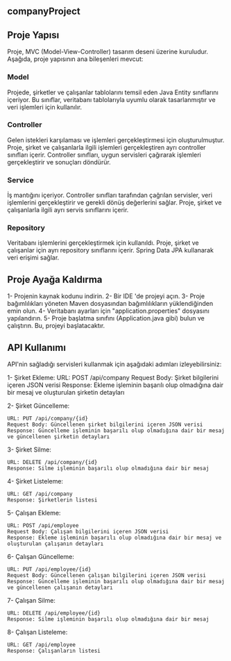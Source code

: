 ## companyProject

## Proje Yapısı

Proje, MVC (Model-View-Controller) tasarım deseni üzerine kuruludur. Aşağıda, proje yapısının ana bileşenleri mevcut:

### Model
  Projede, şirketler ve çalışanlar tablolarını temsil eden Java Entity sınıflarını içeriyor. 
  Bu sınıflar, veritabanı tablolarıyla uyumlu olarak tasarlanmıştır ve veri işlemleri için kullanılır.

### Controller
  Gelen istekleri karşılaması ve işlemleri gerçekleştirmesi için oluşturulmuştur.
  Proje, şirket ve çalışanlarla ilgili işlemleri gerçekleştiren ayrı controller sınıfları içerir. 
  Controller sınıfları, uygun servisleri çağırarak işlemleri gerçekleştirir ve sonuçları döndürür.
  
### Service
  İş mantığını içeriyor.
  Controller sınıfları tarafından çağrılan servisler, veri işlemlerini gerçekleştirir ve gerekli dönüş değerlerini sağlar. 
  Proje, şirket ve çalışanlarla ilgili ayrı servis sınıflarını içerir.

### Repository
  Veritabanı işlemlerini gerçekleştirmek için kullanıldı.
  Proje, şirket ve çalışanlar için ayrı repository sınıflarını içerir.
  Spring Data JPA kullanarak veri erişimi sağlar.
  
## Proje Ayağa Kaldırma
  1- Projenin kaynak kodunu indirin.
  2- Bir IDE 'de projeyi açın.
  3- Proje bağımlılıkları yöneten Maven dosyasından bağımlılıkların yüklendiğinden emin olun.
  4- Veritabanı ayarları için "application.properties" dosyasını yapılandırın.
  5- Proje başlatma sınıfını (Application.java gibi) bulun ve çalıştırın. Bu, projeyi başlatacaktır.
  
## API Kullanımı
  API'nin sağladığı servisleri kullanmak için aşağıdaki adımları izleyebilirsiniz:

  1- Şirket Ekleme:
    URL: POST /api/company
    Request Body: Şirket bilgilerini içeren JSON verisi
    Response: Ekleme işleminin başarılı olup olmadığına dair bir mesaj ve oluşturulan şirketin detayları
  
  2- Şirket Güncelleme:

    URL: PUT /api/company/{id}
    Request Body: Güncellenen şirket bilgilerini içeren JSON verisi
    Response: Güncelleme işleminin başarılı olup olmadığına dair bir mesaj ve güncellenen şirketin detayları
    
  3- Şirket Silme:
  
    URL: DELETE /api/company/{id}
    Response: Silme işleminin başarılı olup olmadığına dair bir mesaj
    
  4- Şirket Listeleme:
  
    URL: GET /api/company
    Response: Şirketlerin listesi
    
  5- Çalışan Ekleme:

    URL: POST /api/employee
    Request Body: Çalışan bilgilerini içeren JSON verisi
    Response: Ekleme işleminin başarılı olup olmadığına dair bir mesaj ve oluşturulan çalışanın detayları
    
  6- Çalışan Güncelleme:

    URL: PUT /api/employee/{id}
    Request Body: Güncellenen çalışan bilgilerini içeren JSON verisi
    Response: Güncelleme işleminin başarılı olup olmadığına dair bir mesaj ve güncellenen çalışanın detayları
    
  7- Çalışan Silme:

    URL: DELETE /api/employee/{id}
    Response: Silme işleminin başarılı olup olmadığına dair bir mesaj
  
  8- Çalışan Listeleme:

    URL: GET /api/employee
    Response: Çalışanların listesi

  
